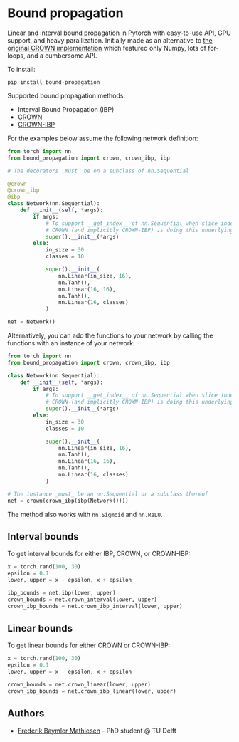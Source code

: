 # Bound propagation
Linear and interval bound propagation in Pytorch with easy-to-use API, GPU support, and heavy parallization.
Initially made as an alternative to [the original CROWN implementation](https://github.com/IBM/CROWN-Robustness-Certification) which featured only Numpy, lots of for-loops, and a cumbersome API.

To install:
```
pip install bound-propagation
```

Supported bound propagation methods:
- Interval Bound Propagation (IBP)
- [CROWN](https://arxiv.org/abs/1811.00866)
- [CROWN-IBP](https://arxiv.org/abs/1906.06316)

For the examples below assume the following network definition:
```python
from torch import nn
from bound_propagation import crown, crown_ibp, ibp

# The decorators _must_ be on a subclass of nn.Sequential

@crown
@crown_ibp
@ibp
class Network(nn.Sequential):
    def __init__(self, *args):
        if args:
            # To support __get_index__ of nn.Sequential when slice indexing
            # CROWN (and implicitly CROWN-IBP) is doing this underlying
            super().__init__(*args)
        else:
            in_size = 30
            classes = 10

            super().__init__(
                nn.Linear(in_size, 16),
                nn.Tanh(),
                nn.Linear(16, 16),
                nn.Tanh(),
                nn.Linear(16, classes)
            )

net = Network()
```

Alternatively, you can add the functions to your network by calling the functions with an instance of your network:
```python
from torch import nn
from bound_propagation import crown, crown_ibp, ibp

class Network(nn.Sequential):
    def __init__(self, *args):
        if args:
            # To support __get_index__ of nn.Sequential when slice indexing
            # CROWN (and implicitly CROWN-IBP) is doing this underlying
            super().__init__(*args)
        else:
            in_size = 30
            classes = 10

            super().__init__(
                nn.Linear(in_size, 16),
                nn.Tanh(),
                nn.Linear(16, 16),
                nn.Tanh(),
                nn.Linear(16, classes)
            )

# The instance _must_ be an nn.Sequential or a subclass thereof
net = crown(crown_ibp(ibp(Network())))
```

The method also works with ```nn.Sigmoid``` and ```nn.ReLU```.

## Interval bounds
To get interval bounds for either IBP, CROWN, or CROWN-IBP:

```python
x = torch.rand(100, 30)
epsilon = 0.1
lower, upper = x - epsilon, x + epsilon

ibp_bounds = net.ibp(lower, upper)
crown_bounds = net.crown_interval(lower, upper)
crown_ibp_bounds = net.crown_ibp_interval(lower, upper)
```

## Linear bounds
To get linear bounds for either CROWN or CROWN-IBP:

```python
x = torch.rand(100, 30)
epsilon = 0.1
lower, upper = x - epsilon, x + epsilon

crown_bounds = net.crown_linear(lower, upper)
crown_ibp_bounds = net.crown_ibp_linear(lower, upper)
```

## Authors
- [Frederik Baymler Mathiesen](https://www.baymler.com) - PhD student @ TU Delft